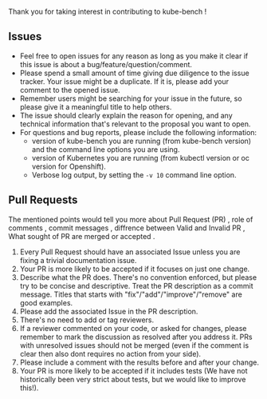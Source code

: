 Thank you for taking interest in contributing to kube-bench !

## Issues

- Feel free to open issues for any reason as long as you make it clear if this issue is about a bug/feature/question/comment.
- Please spend a small amount of time giving due diligence to the issue tracker. Your issue might be a duplicate. If it is, please add your comment to the opened issue. 
- Remember users might be searching for your issue in the future, so please give it a meaningful title to help others.
- The issue should clearly explain the reason for opening, and any technical information that's relevant to the proposal you want to open.
- For questions and bug reports, please include the following information:
  - version of kube-bench you are running (from kube-bench version) and the command line options you are using.
  - version of Kubernetes you are running (from kubectl version or oc version for Openshift).
  - Verbose log output, by setting the `-v 10` command line option.

## Pull Requests

The mentioned points would tell you more about Pull Request (PR) , role of comments , commit messages , diffrence between Valid and Invalid PR , What sought of PR are merged or accepted . 

1. Every Pull Request should have an associated Issue unless you are fixing a trivial documentation issue.
2. Your PR is more likely to be accepted if it focuses on just one change.
3. Describe what the PR does. There's no convention enforced, but please try to be concise and descriptive. Treat the PR description as a commit message. Titles that starts with "fix"/"add"/"improve"/"remove" are good examples.
4. Please add the associated Issue in the PR description.
5. There's no need to add or tag reviewers.
6. If a reviewer commented on your code, or asked for changes, please remember to mark the discussion as resolved after you address it. PRs with unresolved issues should not be merged (even if the comment is clear then also dont requires no action from your side).
7. Please include a comment with the results before and after your change.
8. Your PR is more likely to be accepted if it includes tests (We have not historically been very strict about tests, but we would like to improve this!).
